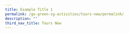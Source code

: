 ```yaml
---
title: Example Title 1
permalink: /go-green-sg-activities/tours-new/permalink/
description: ""
third_nav_title: Tours New
---
```

